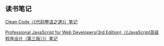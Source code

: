 ## 读书笔记

[Clean Code（《代码整洁之道》）笔记](https://github.com/lirumeng/Reading-notes/tree/master/CleanCode)

[Professional JavaScript for Web Developers(3rd Edition)（《JavaScript高级程序设计（第三版）》）笔记](https://github.com/lirumeng/Reading-notes/tree/master/CleanCode)
